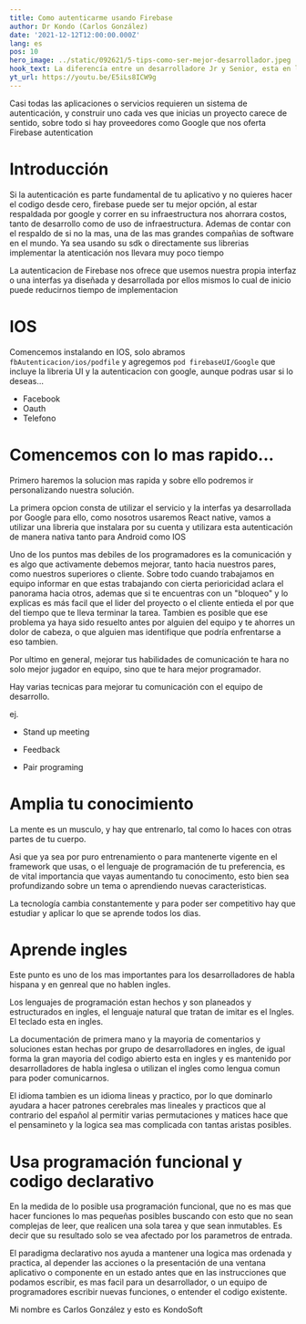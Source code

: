 ```yaml
---
title: Como autenticarme usando Firebase
author: Dr Kondo (Carlos González)
date: '2021-12-12T12:00:00.000Z'
lang: es
pos: 10
hero_image: ../static/092621/5-tips-como-ser-mejor-desarrollador.jpeg
hook_text: La diferencía entre un desarrolladore Jr y Senior, esta en la entrega, no en el código
yt_url: https://youtu.be/E5iLs8ICW9g
---
```


Casi todas las aplicaciones o servicios requieren un sistema de autenticación, y construir uno cada ves que inicias un proyecto carece de sentido, sobre todo si hay proveedores como Google que nos oferta Firebase autentication

# Introducción

Si la autenticación es parte fundamental de tu aplicativo y no quieres hacer el codigo desde cero, firebase puede ser tu mejor opción, al estar respaldada por google y correr en su infraestructura nos ahorrara costos, tanto de desarrollo como de uso de infraestructura. Ademas de contar con el respaldo de si no la mas, una de las mas grandes compañias de software en el mundo. Ya sea usando su sdk o directamente sus librerias implementar la atenticación nos llevara muy poco tiempo

La autenticacion de Firebase nos ofrece que usemos nuestra propia interfaz o una interfas ya diseñada y desarrollada por ellos mismos lo cual de inicio puede reducirnos tiempo de implementacion

# IOS

Comencemos instalando en IOS, solo abramos `fbAutenticacion/ios/podfile` y agregemos `pod firebaseUI/Google` que incluye la libreria UI y la autenticacion con google, aunque podras usar si lo deseas...

- Facebook
- Oauth 
- Telefono 



# Comencemos con lo mas rapido...

Primero haremos la solucion mas rapida y sobre ello podremos ir personalizando nuestra solución.

La primera opcion consta de utilizar el servicio y la interfas ya desarrollada por Google para ello, como nosotros usaremos React native, vamos a utilizar una libreria que instalara por su cuenta y utilizara esta autenticación de manera nativa tanto para Android como IOS



Uno de los puntos mas debiles de los programadores es la comunicación y es algo que activamente debemos mejorar, tanto hacia nuestros pares, como nuestros superiores o cliente. Sobre todo cuando trabajamos en equipo informar en que estas trabajando con cierta perioricidad aclara el panorama hacia otros, ademas que si te encuentras con un "bloqueo" y lo explicas es más facil que el lider del proyecto o el cliente entieda el por que del tiempo que te lleva terminar la tarea.  Tambien es posible que ese problema ya haya sido resuelto antes por alguien del equipo y te ahorres un dolor de cabeza, o que alguien mas identifique que podría enfrentarse a eso tambien.

Por ultimo en general, mejorar tus habilidades de comunicación te hara no solo mejor jugador en equipo, sino que te hara mejor programador.

Hay varias tecnicas para mejorar tu comunicación con el equipo de desarrollo.

ej. 

  - Stand up meeting

  - Feedback

  - Pair programing

# Amplia tu conocimiento

La mente es un musculo, y hay que entrenarlo, tal como lo haces con otras partes de tu cuerpo.

Asi que ya sea por puro entrenamiento o para mantenerte vigente en el framework que usas, o el lenguaje de programación de tu preferencia, es de vital importancia que vayas aumentando tu conocimento, esto bien sea profundizando sobre un tema o aprendiendo nuevas caracteristicas.


La tecnología cambia constantemente y para poder ser competitivo hay que estudiar y aplicar lo que se aprende todos los dias.

# Aprende ingles

Este punto es uno de los mas importantes para los desarrolladores de habla hispana y en genreal que no hablen ingles. 

Los lenguajes de programación estan hechos y son planeados y estructurados en ingles, el lenguaje natural que tratan de imitar es el Ingles. El teclado esta en ingles.

La documentación de primera mano y la mayoria de comentarios y soluciones estan hechas por grupo de desarrolladores en ingles, de igual forma la gran mayoria del codigo abierto esta en ingles y es mantenido por desarrolladores de habla inglesa o utilizan el ingles como lengua comun para poder comunicarnos.

El idioma tambien es un idioma lineas y practico, por lo que dominarlo ayudara a hacer patrones cerebrales mas lineales y practicos que al contrario del español al permitir varias permutaciones y matices hace que el pensamineto y la logica sea mas complicada con tantas aristas posibles.

# Usa programación funcional y codigo declarativo

En la medida de lo posible usa programación funcional, que no es mas que hacer funciones lo mas pequeñas posibles buscando con esto que no sean complejas de leer, que realicen una sola tarea y que sean inmutables. Es decir que su resultado solo se vea afectado por los parametros de entrada.

El paradigma declarativo nos ayuda a mantener una logica mas ordenada y practica, al depender las acciones o la presentación de una ventana aplicativo o componente en un estado antes que en las instrucciones que podamos escribir, es mas facil para un desarrollador, o un equipo de programadores escribir nuevas funciones, o entender el codigo existente.



  Mi nombre es Carlos González y esto es KondoSoft
